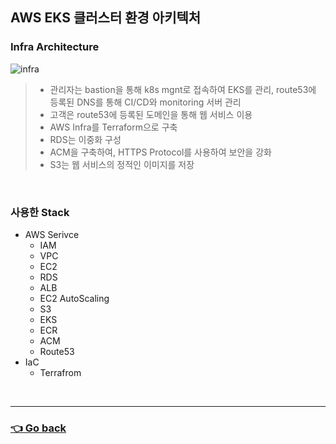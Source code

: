 ## AWS EKS 클러스터 환경 아키텍처

### Infra Architecture
![infra](https://user-images.githubusercontent.com/59479926/209446219-9dcb1431-9f97-4e99-9b45-03094872e6da.jpg)
> - 관리자는 bastion을 통해 k8s mgnt로 접속하여 EKS를 관리, route53에 등록된 DNS를 통해 CI/CD와 monitoring 서버 관리
> - 고객은 route53에 등록된 도메인을 통해 웹 서비스 이용
> - AWS Infra를 Terraform으로 구축
> - RDS는 이중화 구성
> - ACM을 구축하여, HTTPS Protocol를 사용하여 보안을 강화
> - S3는 웹 서비스의 정적인 이미지를 저장

</br>

### 사용한 Stack
- AWS Serivce
  - IAM
  - VPC
  - EC2
  - RDS
  - ALB
  - EC2 AutoScaling
  - S3
  - EKS
  - ECR
  - ACM
  - Route53
- IaC
  - Terrafrom

</br>

---

### [👈 Go back](https://github.com/hyunjaebok/AWeSome_AWS_FinalProject)
